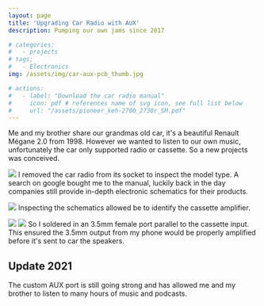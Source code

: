 ```yaml
---
layout: page
title: 'Upgrading Car Radio with AUX'
description: Pumping our own jams since 2017

# categories:
#   - projects
# tags:
#   - Electronics
img: /assets/img/car-aux-pcb_thumb.jpg

# actions:
#   - label: "Download the car radio manual"
#     icon: pdf # references name of svg icon, see full list below
#     url: "/assets/pioneer_keh-2700_2730r_SM.pdf"
---
```



Me and my brother share our grandmas old car, it's a beautiful Renault Mégane 2.0 from 1998. However we wanted to listen to our own music, unfortunately the car only supported radio or cassette. So a new projects was conceived.


![](/assets/images/car-aux-wires.jpg)
I removed the car radio from its socket to inspect the model type. A search on google bought me to the manual, luckily back in the day companies still provide in-depth electronic schematics for their products.


![](/assets/images/car-aux-diagram-min.png)
Inspecting the schematics allowed be to identify the cassette amplifier.


![](/assets/images/car-aux-pcb.jpg)
![](/assets/images/car-aux-jack.jpeg)
So I soldered in an 3.5mm female port parallel to the cassette input.
This ensured the 3.5mm output from my phone would be properly amplified before it's sent to car the speakers.

## Update 2021
The custom AUX port is still going strong and has allowed me and my brother to listen to many hours of music and podcasts.